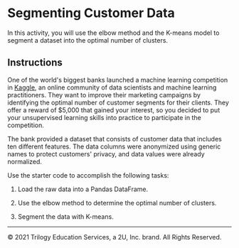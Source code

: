 # Segmenting Customer Data

In this activity, you will use the elbow method and the K-means model to segment a dataset into the optimal number of clusters.

## Instructions

One of the world's biggest banks launched a machine learning competition in [Kaggle](https://www.kaggle.com/), an online community of data scientists and machine learning practitioners. They want to improve their marketing campaigns by identifying the optimal number of customer segments for their clients. They offer a reward of $5,000 that gained your interest, so you decided to put your unsupervised learning skills into practice to participate in the competition.

The bank provided a dataset that consists of customer data that includes ten different features. The data columns were anonymized using generic names to protect customers' privacy, and data values were already normalized.

Use the starter code to accomplish the following tasks:

1. Load the raw data into a Pandas DataFrame.

2. Use the elbow method to determine the optimal number of clusters.

3. Segment the data with K-means.

---

© 2021 Trilogy Education Services, a 2U, Inc. brand. All Rights Reserved.
